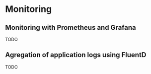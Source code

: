 # Monitoring

## Monitoring with Prometheus and Grafana

TODO

## Agregation of application logs using FluentD

TODO